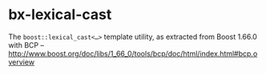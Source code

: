 # bx-lexical-cast
The `boost::lexical_cast<…>` template utility, as extracted from Boost 1.66.0 with BCP – http://www.boost.org/doc/libs/1_66_0/tools/bcp/doc/html/index.html#bcp.overview

